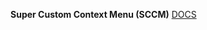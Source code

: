 **Super Custom Context Menu (SCCM)**
[DOCS](https://xdrl64.github.io/TinyTools.js/SuperCustomContextMenu/docs.html) 